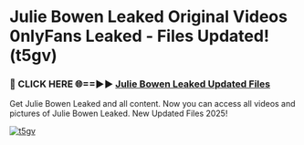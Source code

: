# Julie Bowen Leaked Original Videos 0nlyFans Leaked - Files Updated! (t5gv)

<h3>🔴 CLICK HERE 🌐==►► <a href="https://tinyurl.com/ehrbuxhb" rel="nofollow">Julie Bowen Leaked Updated Files</a></h3>

Get Julie Bowen Leaked and all content. Now you can access all videos and pictures of Julie Bowen Leaked. New Updated Files 2025!

[![t5gv](https://i.imgur.com/lVYEuWS.gif)](https://tinyurl.com/ehrbuxhb)
